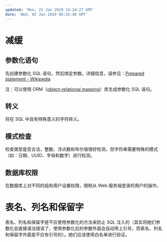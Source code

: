 ```yaml
---
updated: 'Mon, 21 Jan 2019 14:24:27 GMT'
date: 'Wed, 02 Jan 2019 06:35:48 GMT'
---
```


# 减缓

## 参数化语句

先创建参数化 SQL 语句，然后绑定参数。详细信息，请参见：[Prepared statement - Wikipedia](https://en.wikipedia.org/wiki/Prepared_statement#C#\_ADO.NET)

注：可以使用 ORM（[object-relational mapping](https://en.wikipedia.org/wiki/Object-relational_mapping)）库生成参数化 SQL 语句。

## 转义

将在 SQL 中具有特殊意义的字符转义。

## 模式检查

检查类型是否合法，整数、浮点数和布尔值很好检测，但字符串需要特殊的模式（如：日期、UUID、字母和数字）进行检测。

## 数据库权限

在数据库上对不同的组和用户设置权限，限制从 Web 服务端登录的用户的操作。

# 表名、列名和保留字

表名、列名和保留字是不应使用参数化的方法来防止 SQL 注入的（其实将她们参数化会直接语法错误了，使用参数化后的参数外面会自动带上引号，而表名、列名和保留字外面是不应有引号的）。她们应该使用白名单进行验证。
